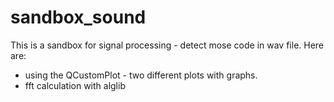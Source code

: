# sandbox_sound
This is a sandbox for signal processing - detect mose code in wav file.
Here are:
- using the QCustomPlot - two different plots with graphs.
- fft calculation with alglib
